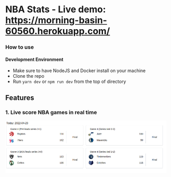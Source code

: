 # NBA Stats - Live demo: https://morning-basin-60560.herokuapp.com/

### How to use
#### Development Environment
- Make sure to have NodeJS and Docker install on your machine
- Clone the repo
- Run `yarn dev` or `npm run dev` from the top of directory

## Features
### 1. Live score NBA games in real time
![image](/resources/image.png)

